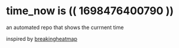 # time_now is (( 1698476400790 ))

an automated repo that shows the currnent time

inspired by [breakingheatmap](https://github.com/breakingheatmap/breakingheatmap)